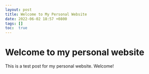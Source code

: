 ```yaml
---
layout: post
title: Welcome to My Personal Website
date: 2022-06-02 18:57 +0800
tags: []
toc:  true
---
```


# Welcome to my personal website

This is a test post for my personal website. Welcome!